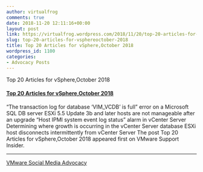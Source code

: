 ```yaml
---
author: virtualfrog
comments: true
date: 2018-11-20 12:11:16+00:00
layout: post
link: https://virtualfrog.wordpress.com/2018/11/20/top-20-articles-for-vsphereoctober-2018/
slug: top-20-articles-for-vsphereoctober-2018
title: Top 20 Articles for vSphere,October 2018
wordpress_id: 1100
categories:
- Advocacy Posts
---
```


Top 20 Articles for vSphere,October 2018

#### [Top 20 Articles for vSphere,October 2018](http://bit.ly/2OYo2co)

“The transaction log for database ‘VIM_VCDB’ is full” error on a Microsoft SQL DB server ESXi 5.5 Update 3b and later hosts are not manageable after an upgrade “Host IPMI system event log status” alarm in vCenter Server Determining where growth is occurring in the vCenter Server database ESXi host disconnects intermittently from vCenter Server The post Top 20 Articles for vSphere,October 2018 appeared first on VMware Support Insider.

* * *

[VMware Social Media Advocacy](http://advocacy.vmware.com)
